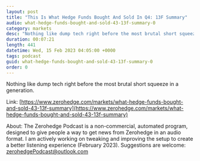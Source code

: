 ```yaml
---
layout: post
title: "This Is What Hedge Funds Bought And Sold In Q4: 13F Summary"
audio: what-hedge-funds-bought-and-sold-43-13f-summary-0
category: markets
desc: "Nothing like dump tech right before the most brutal short squeeze in a generation."
duration: 00:07:21
length: 441
datetime: Wed, 15 Feb 2023 04:05:00 +0000
tags: podcast
guid: what-hedge-funds-bought-and-sold-43-13f-summary-0
order: 0
---
```

Nothing like dump tech right before the most brutal short squeeze in a generation.

Link: [https://www.zerohedge.com/markets/what-hedge-funds-bought-and-sold-43-13f-summary](https://www.zerohedge.com/markets/what-hedge-funds-bought-and-sold-43-13f-summary)

About: The Zerohedge Podcast is a non-commercial, automated program, designed to give people a way to get news from Zerohedge in an audio format.  I am actively working on tweaking and improving the setup to create a better listening experience (February 2023).  Suggestions are welcome: [zerohedgePodcast@outlook.com](mailto:zerohedgePodcast@outlook.com)